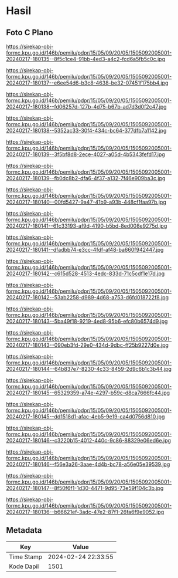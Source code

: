 # Hasil

## Foto C Plano

https://sirekap-obj-formc.kpu.go.id/146b/pemilu/pdpr/15/05/09/20/05/1505092005001-20240217-180135--8f5c1ce4-91bb-4ed3-a4c2-fcd6a5fb5c0c.jpg

https://sirekap-obj-formc.kpu.go.id/146b/pemilu/pdpr/15/05/09/20/05/1505092005001-20240217-180137--e6ee54d6-b3c8-4638-be32-07451f175bb4.jpg

https://sirekap-obj-formc.kpu.go.id/146b/pemilu/pdpr/15/05/09/20/05/1505092005001-20240217-180138--fd06257d-127b-4d75-b67b-ad7d3d0f2c47.jpg

https://sirekap-obj-formc.kpu.go.id/146b/pemilu/pdpr/15/05/09/20/05/1505092005001-20240217-180138--5352ac33-30f4-434c-bc64-377dfb7a1142.jpg

https://sirekap-obj-formc.kpu.go.id/146b/pemilu/pdpr/15/05/09/20/05/1505092005001-20240217-180139--3f5bf8d8-2ece-4027-a05d-4b5343fefd17.jpg

https://sirekap-obj-formc.kpu.go.id/146b/pemilu/pdpr/15/05/09/20/05/1505092005001-20240217-180139--fb0dc8b2-dfa6-4f37-a132-7f46e909ba3c.jpg

https://sirekap-obj-formc.kpu.go.id/146b/pemilu/pdpr/15/05/09/20/05/1505092005001-20240217-180140--00fd5427-9a47-41b9-a93b-448cf1faa97b.jpg

https://sirekap-obj-formc.kpu.go.id/146b/pemilu/pdpr/15/05/09/20/05/1505092005001-20240217-180141--61c33193-af9d-4190-b5bd-8ed008e9275d.jpg

https://sirekap-obj-formc.kpu.go.id/146b/pemilu/pdpr/15/05/09/20/05/1505092005001-20240217-180141--dfadbb74-e3cc-4fdf-af48-ba660f942447.jpg

https://sirekap-obj-formc.kpu.go.id/146b/pemilu/pdpr/15/05/09/20/05/1505092005001-20240217-180142--c615d528-4513-4edc-833d-71c5cdf1e17d.jpg

https://sirekap-obj-formc.kpu.go.id/146b/pemilu/pdpr/15/05/09/20/05/1505092005001-20240217-180142--53ab2258-d989-4d68-a753-d6fd018722f8.jpg

https://sirekap-obj-formc.kpu.go.id/146b/pemilu/pdpr/15/05/09/20/05/1505092005001-20240217-180143--5ba49f18-9219-4ed8-95b6-efc80b6574d9.jpg

https://sirekap-obj-formc.kpu.go.id/146b/pemilu/pdpr/15/05/09/20/05/1505092005001-20240217-180143--090eb3fd-29e0-434d-9dbc-ff25b9227d0e.jpg

https://sirekap-obj-formc.kpu.go.id/146b/pemilu/pdpr/15/05/09/20/05/1505092005001-20240217-180144--64b837e7-8230-4c33-8459-2d9c6b1c3b44.jpg

https://sirekap-obj-formc.kpu.go.id/146b/pemilu/pdpr/15/05/09/20/05/1505092005001-20240217-180145--65329359-a74e-4297-b59c-d8ca7666fc44.jpg

https://sirekap-obj-formc.kpu.go.id/146b/pemilu/pdpr/15/05/09/20/05/1505092005001-20240217-180145--dd1518d1-afac-4eb5-9e19-ca4d0756d810.jpg

https://sirekap-obj-formc.kpu.go.id/146b/pemilu/pdpr/15/05/09/20/05/1505092005001-20240217-180146--c3220b15-4012-440c-9c86-88329e06ed6e.jpg

https://sirekap-obj-formc.kpu.go.id/146b/pemilu/pdpr/15/05/09/20/05/1505092005001-20240217-180146--f56e3a26-3aae-4d4b-bc78-a56e05e39539.jpg

https://sirekap-obj-formc.kpu.go.id/146b/pemilu/pdpr/15/05/09/20/05/1505092005001-20240217-180147--8f50f6f1-1d30-4471-9d95-73e59f104c3b.jpg

https://sirekap-obj-formc.kpu.go.id/146b/pemilu/pdpr/15/05/09/20/05/1505092005001-20240217-180136--b66621ef-3adc-47e2-87f1-26fa6f9e9052.jpg


## Metadata

| Key        | Value               |
| ---------- | ------------------- |
| Time Stamp | 2024-02-24 22:33:55 |
| Kode Dapil | 1501                |



